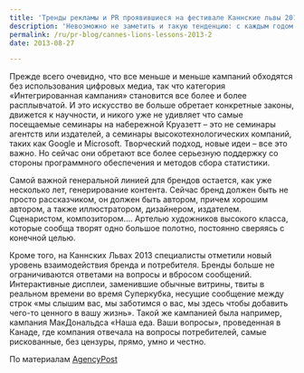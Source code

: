 ```yaml
---
title: 'Тренды рекламы и PR проявившиеся на фестивале Каннские львы 2013'
description: 'Невозможно не заметить и такую тенденцию: с каждым годом количество номинаций растет, также как и количество рекламы и PR, которые проходят одновременно по многим категориям. Это заставляет профессионалов задаваться вопросом – а релевантны ли старые обозначения? Если мы все уточняем и уточняем критерии – и появляется все больше кампаний, которые являются одновременно и наружной рекламой, и интегрированной кампанией, и пиаром.'
permalink: /ru/pr-blog/cannes-lions-lessons-2013-2
date: 2013-08-27

---
```


Прежде всего очевидно, что все меньше и меньше кампаний обходятся без использования цифровых медиа, так что категория «Интегрированная кампания» становится все более и более расплывчатой. И это искусство ве больше обретает конкретные законы, движется к научности, и никого уже не удивляет что самые посещаемые семинары на набережной Круазетт – это не семинары агентств или издателей, а семинары высокотехнологических компаний, таких как Google и Microsoft. Творческий подход, новые идеи – все это важно. Но сейчас они обретают все более серьезную поддержку со стороны программного обеспечения и методов сбора статистики.

Самой важной генеральной линией для брендов остается, как уже несколько лет, генерирование контента. Сейчас бренд должен быть не просто рассказчиком, он должен быть автором, причем хорошим автором, а также иллюстратором, дизайнером, издателем. Сценаристом, композитором…. Артелью художников высокого класса, которые сообща творят одно большое полотно, постоянно сверяясь с конечной целью.

Кроме того, на Каннских Львах 2013 специалисты отметили новый уровень взаимодействия бренда и потребителя. Бренды больше не ограничиваются ответами на вопросы и вбросом сообщений. Интерактивные дисплеи, заменившие обычные витрины, твиты в реальном времени во время Суперкубка, несущие сообщение между строк «мы слышим вас, мы заботимся  о вас, мы здесь чтобы добавить чего-то ценного в вашу жизнь». Такой же кампанией была например, кампания МакДональдса «Наша еда. Ваши вопросы», проведенная в Канаде, где компания отвечала на вопросы потребителей, самые рискованные, без цензуры, прямо, умно и честно.

По материалам <a href="https://www.agencypost.com/lessons-from-cannes-lions/"> AgencyPost</a>

